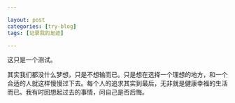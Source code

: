 ```yaml
---

layout: post
categories: [try-blog]
tags: [记录我的足迹]

---
```


这只是一个测试。  

其实我们都没什么梦想，只是不想输而已。只是想在选择一个理想的地方，和一个合适的人就这样慢慢过下去。每个人的追求其实到最后，无非就是健康幸福的生活而已。我有时回想起过去的事情，问自己是否后悔。